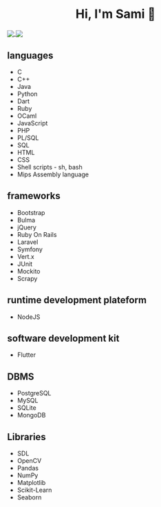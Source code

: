 <!-- **samielatri/samielatri** is a ✨ _special_ ✨ repository because its `README.md` (this file) appears on your GitHub profile. -->

<h1 align="center">Hi, I'm Sami 👋</h1>

<a href="https://github.com/samielatri">
  <img align="center" src="https://github-readme-stats.vercel.app/api?username=samielatri&count_private=true&show_icons=true&theme=radical&hide=issues, stars">
</a>

<a href="https://github.com/samielatri">
  <img align="center" src="https://github-readme-stats.vercel.app/api/top-langs/?username=samielatri&layout=compact&theme=radical" />
</a>

<h2> languages </h2>
<ul>
  <li>C</li>
  <li>C++</li>
  <li>Java</li>
  <li>Python</li>
  <li>Dart</li>
  <li>Ruby</li>
  <li>OCaml</li>
  <li>JavaScript</li>
  <li>PHP</li>
  <li>PL/SQL</li>
  <li>SQL</li>
  <li>HTML</li>
  <li>CSS</li>
  <li>Shell scripts - sh, bash</li>
  <li>Mips Assembly language</li> 
</ul>

<h2>frameworks</h2>
<ul>
  <li>Bootstrap</li>
  <li>Bulma</li>
  <li>jQuery</li>
  <li>Ruby On Rails</li>
  <li>Laravel</li>
  <li>Symfony</li>
  <li>Vert.x</li>
  <li>JUnit</li>
  <li>Mockito</li>
  <li>Scrapy</li>
</ul>


<h2>runtime development plateform</h2>
<ul>
  <li>NodeJS</li>
</ul>

<h2>software development kit</h2>
<ul>
  <li>Flutter</li>  
</ul>

<h2>DBMS</h2>
<ul>
  <li>PostgreSQL</li>
  <li>MySQL</li>
  <li>SQLite</li>
  <li>MongoDB</li>
</ul>

<h2>Libraries</h2>
<ul>
  <li>SDL</li>
  <li>OpenCV</li>
  <li>Pandas</li>
  <li>NumPy</li>
  <li>Matplotlib</li>
  <li>Scikit-Learn</li>
  <li>Seaborn</li>
</ul>
